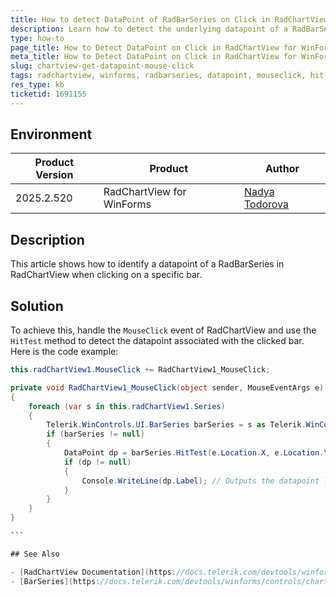 ```yaml
---
title: How to detect DataPoint of RadBarSeries on Click in RadChartView
description: Learn how to detect the underlying datapoint of a RadBarSeries when clicking on a specific bar in RadChartView.
type: how-to
page_title: How to Detect DataPoint on Click in RadChartView for WinForms
meta_title: How to Detect DataPoint on Click in RadChartView for WinForms
slug: chartview-get-datapoint-mouse-click
tags: radchartview, winforms, radbarseries, datapoint, mouseclick, hit-test
res_type: kb
ticketid: 1691155
---
```


## Environment

|Product Version|Product|Author|
|----|----|----|
|2025.2.520|RadChartView for WinForms|[Nadya Todorova](https://www.telerik.com/blogs/author/nadya-karaivanova)|

## Description

This article shows how to identify a datapoint of a RadBarSeries in RadChartView when clicking on a specific bar. 

## Solution

To achieve this, handle the `MouseClick` event of RadChartView and use the `HitTest` method to detect the datapoint associated with the clicked bar. 
Here is the code example:

````C#
this.radChartView1.MouseClick += RadChartView1_MouseClick;

private void RadChartView1_MouseClick(object sender, MouseEventArgs e)
{
    foreach (var s in this.radChartView1.Series)
    {
        Telerik.WinControls.UI.BarSeries barSeries = s as Telerik.WinControls.UI.BarSeries;
        if (barSeries != null)
        {
            DataPoint dp = barSeries.HitTest(e.Location.X, e.Location.Y);
            if (dp != null)
            {
                Console.WriteLine(dp.Label); // Outputs the datapoint label
            }
        }
    }
}

```

## See Also

- [RadChartView Documentation](https://docs.telerik.com/devtools/winforms/controls/chartview/overview)
- [BarSeries](https://docs.telerik.com/devtools/winforms/controls/chartview/series-types/bar)

